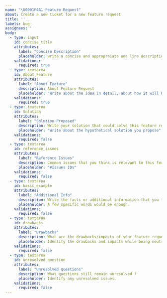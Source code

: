 ```yaml
---
name: "\U0001F4A1 Feature Request"
about: Create a new ticket for a new feature request
title: ''
labels: bug
assignees: ''
body:
  - type: input
    id: concise_title
    attributes:
      label: "Concise Description"
      placeholder: write a concise and appropraiate one line description of the feature request / idea
    validations:
      required: true
  - type: textarea
    id: About_Feature
    attributes:
      label: "About Feature"
      description: About Feature Request
      placeholder: "Write about the idea in detail, about how it will be useful and which problem would it solve"
    validations:
      required: true
  - type: textarea
    id: Solution
    attributes:
      label: "Solution Proposed"
      description: Write your solution that could solve this feature request
      placeholder: "Write about the hypothetical solution you propose"
    validations:
      required: false
  - type: textarea
    id: reference_issues
    attributes:
      label: "Reference Issues"
      description: Common issues that you think is relevant to this feature request
      placeholder: "#Issues IDs"
    validations:
      required: false
  - type: textarea
    id: basic_example
    attributes:
      label: "Additional Info"
      description: Write the facts or additional information that you think should be considered for the solution.
      placeholder: A few specific words would be enough.
    validations:
      required: false
  - type: textarea
    id: drawbacks
    attributes:
      label: "Drawbacks"
      description: What are the drawbacks/impacts of your feature request ?
      placeholder: Identify the drawbacks and impacts while being neutral on your feature request
    validations:
      required: false
  - type: textarea
    id: unresolved_question
    attributes:
      label: "Unresolved questions"
      description: What questions still remain unresolved ?
      placeholder: Identify any unresolved issues.
    validations:
      required: false
---
```




